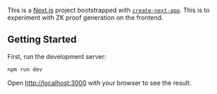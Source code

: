 This is a [Next.js](https://nextjs.org/) project bootstrapped with [`create-next-app`](https://github.com/vercel/next.js/tree/canary/packages/create-next-app). This is to experiment with ZK proof generation on the frontend.

## Getting Started

First, run the development server:

```bash
npm run dev
```

Open [http://localhost:3000](http://localhost:3000) with your browser to see the result.
